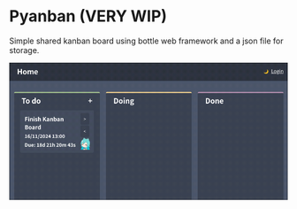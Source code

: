 # Pyanban (VERY WIP)

Simple shared kanban board using bottle web framework and a json file for storage.

![](./assests/screenshot.png)

